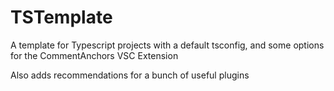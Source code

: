 # TSTemplate
A template for Typescript projects with a default tsconfig, and some options for the CommentAnchors VSC Extension

Also adds recommendations for a bunch of useful plugins
